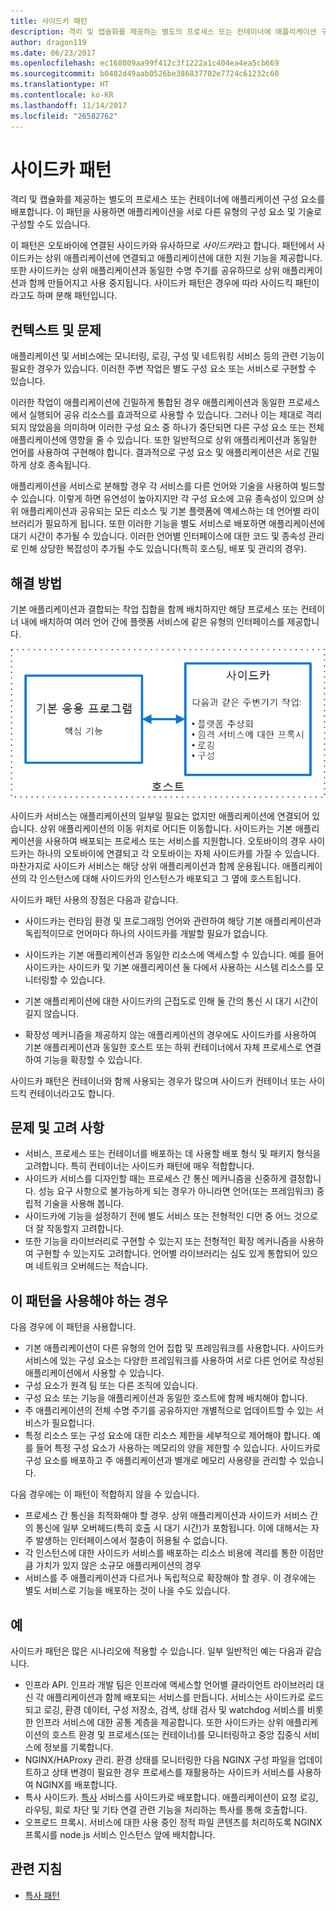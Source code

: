 ```yaml
---
title: 사이드카 패턴
description: 격리 및 캡슐화를 제공하는 별도의 프로세스 또는 컨테이너에 애플리케이션 구성 요소를 배포합니다.
author: dragon119
ms.date: 06/23/2017
ms.openlocfilehash: ec168009aa99f412c3f1222a1c404ea4ea5cb669
ms.sourcegitcommit: b0482d49aab0526be386837702e7724c61232c60
ms.translationtype: HT
ms.contentlocale: ko-KR
ms.lasthandoff: 11/14/2017
ms.locfileid: "26582762"
---
```

# <a name="sidecar-pattern"></a>사이드카 패턴

격리 및 캡슐화를 제공하는 별도의 프로세스 또는 컨테이너에 애플리케이션 구성 요소를 배포합니다. 이 패턴을 사용하면 애플리케이션을 서로 다른 유형의 구성 요소 및 기술로 구성할 수도 있습니다.

이 패턴은 오토바이에 연결된 사이드카와 유사하므로 *사이드카*라고 합니다. 패턴에서 사이드카는 상위 애플리케이션에 연결되고 애플리케이션에 대한 지원 기능을 제공합니다. 또한 사이드카는 상위 애플리케이션과 동일한 수명 주기를 공유하므로 상위 애플리케이션과 함께 만들어지고 사용 중지됩니다. 사이드카 패턴은 경우에 따라 사이드킥 패턴이라고도 하며 분해 패턴입니다.

## <a name="context-and-problem"></a>컨텍스트 및 문제

애플리케이션 및 서비스에는 모니터링, 로깅, 구성 및 네트워킹 서비스 등의 관련 기능이 필요한 경우가 있습니다. 이러한 주변 작업은 별도 구성 요소 또는 서비스로 구현할 수 있습니다. 

이러한 작업이 애플리케이션에 긴밀하게 통합된 경우 애플리케이션과 동일한 프로세스에서 실행되어 공유 리소스를 효과적으로 사용할 수 있습니다. 그러나 이는 제대로 격리되지 않았음을 의미하며 이러한 구성 요소 중 하나가 중단되면 다른 구성 요소 또는 전체 애플리케이션에 영향을 줄 수 있습니다. 또한 일반적으로 상위 애플리케이션과 동일한 언어를 사용하여 구현해야 합니다. 결과적으로 구성 요소 및 애플리케이션은 서로 긴밀하게 상호 종속됩니다.

애플리케이션을 서비스로 분해할 경우 각 서비스를 다른 언어와 기술을 사용하여 빌드할 수 있습니다. 이렇게 하면 유연성이 높아지지만 각 구성 요소에 고유 종속성이 있으며 상위 애플리케이션과 공유되는 모든 리소스 및 기본 플랫폼에 액세스하는 데 언어별 라이브러리가 필요하게 됩니다. 또한 이러한 기능을 별도 서비스로 배포하면 애플리케이션에 대기 시간이 추가될 수 있습니다. 이러한 언어별 인터페이스에 대한 코드 및 종속성 관리로 인해 상당한 복잡성이 추가될 수도 있습니다(특히 호스팅, 배포 및 관리의 경우).

## <a name="solution"></a>해결 방법

기본 애플리케이션과 결합되는 작업 집합을 함께 배치하지만 해당 프로세스 또는 컨테이너 내에 배치하여 여러 언어 간에 플랫폼 서비스에 같은 유형의 인터페이스를 제공합니다. 

![](./_images/sidecar.png)

사이드카 서비스는 애플리케이션의 일부일 필요는 없지만 애플리케이션에 연결되어 있습니다. 상위 애플리케이션의 이동 위치로 어디든 이동합니다. 사이드카는 기본 애플리케이션을 사용하여 배포되는 프로세스 또는 서비스를 지원합니다. 오토바이의 경우 사이드카는 하나의 오토바이에 연결되고 각 오토바이는 자체 사이드카를 가질 수 있습니다. 마찬가지로 사이드카 서비스는 해당 상위 애플리케이션과 함께 운용됩니다. 애플리케이션의 각 인스턴스에 대해 사이드카의 인스턴스가 배포되고 그 옆에 호스트됩니다. 

사이드카 패턴 사용의 장점은 다음과 같습니다.

- 사이드카는 런타임 환경 및 프로그래밍 언어와 관련하여 해당 기본 애플리케이션과 독립적이므로 언어마다 하나의 사이드카를 개발할 필요가 없습니다. 

- 사이드카는 기본 애플리케이션과 동일한 리소스에 액세스할 수 있습니다. 예를 들어 사이드카는 사이드카 및 기본 애플리케이션 둘 다에서 사용하는 시스템 리소스를 모니터링할 수 있습니다. 

- 기본 애플리케이션에 대한 사이드카의 근접도로 인해 둘 간의 통신 시 대기 시간이 길지 않습니다.

- 확장성 메커니즘을 제공하지 않는 애플리케이션의 경우에도 사이드카를 사용하여 기본 애플리케이션과 동일한 호스트 또는 하위 컨테이너에서 자체 프로세스로 연결하여 기능을 확장할 수 있습니다.

사이드카 패턴은 컨테이너와 함께 사용되는 경우가 많으며 사이드카 컨테이너 또는 사이드킥 컨테이너라고도 합니다. 

## <a name="issues-and-considerations"></a>문제 및 고려 사항

- 서비스, 프로세스 또는 컨테이너를 배포하는 데 사용할 배포 형식 및 패키지 형식을 고려합니다. 특히 컨테이너는 사이드카 패턴에 매우 적합합니다.
- 사이드카 서비스를 디자인할 때는 프로세스 간 통신 메커니즘을 신중하게 결정합니다. 성능 요구 사항으로 불가능하게 되는 경우가 아니라면 언어(또는 프레임워크) 중립적 기술을 사용해 봅니다.
- 사이드카에 기능을 설정하기 전에 별도 서비스 또는 전형적인 디먼 중 어느 것으로 더 잘 작동할지 고려합니다.
- 또한 기능을 라이브러리로 구현할 수 있는지 또는 전형적인 확장 메커니즘을 사용하여 구현할 수 있는지도 고려합니다. 언어별 라이브러리는 심도 있게 통합되어 있으며 네트워크 오버헤드는 적습니다.

## <a name="when-to-use-this-pattern"></a>이 패턴을 사용해야 하는 경우

다음 경우에 이 패턴을 사용합니다.

- 기본 애플리케이션이 다른 유형의 언어 집합 및 프레임워크를 사용합니다. 사이드카 서비스에 있는 구성 요소는 다양한 프레임워크를 사용하여 서로 다른 언어로 작성된 애플리케이션에서 사용할 수 있습니다.
- 구성 요소가 원격 팀 또는 다른 조직에 있습니다.
- 구성 요소 또는 기능을 애플리케이션과 동일한 호스트에 함께 배치해야 합니다.
- 주 애플리케이션의 전체 수명 주기를 공유하지만 개별적으로 업데이트할 수 있는 서비스가 필요합니다.
- 특정 리소스 또는 구성 요소에 대한 리소스 제한을 세부적으로 제어해야 합니다. 예를 들어 특정 구성 요소가 사용하는 메모리의 양을 제한할 수 있습니다. 사이드카로 구성 요소를 배포하고 주 애플리케이션과 별개로 메모리 사용량을 관리할 수 있습니다.

다음 경우에는 이 패턴이 적합하지 않을 수 있습니다.

- 프로세스 간 통신을 최적화해야 할 경우. 상위 애플리케이션과 사이드카 서비스 간의 통신에 일부 오버헤드(특히 호출 시 대기 시간)가 포함됩니다. 이에 대해서는 자주 발생하는 인터페이스에서 절충이 허용될 수 없습니다.
- 각 인스턴스에 대한 사이드카 서비스를 배포하는 리소스 비용에 격리를 통한 이점만큼 가치가 있지 않은 소규모 애플리케이션의 경우
- 서비스를 주 애플리케이션과 다르거나 독립적으로 확장해야 할 경우. 이 경우에는 별도 서비스로 기능을 배포하는 것이 나을 수도 있습니다.

## <a name="example"></a>예

사이드카 패턴은 많은 시나리오에 적용할 수 있습니다. 일부 일반적인 예는 다음과 같습니다.

- 인프라 API. 인프라 개발 팀은 인프라에 액세스할 언어별 클라이언트 라이브러리 대신 각 애플리케이션과 함께 배포되는 서비스를 만듭니다. 서비스는 사이드카로 로드되고 로깅, 환경 데이터, 구성 저장소, 검색, 상태 검사 및 watchdog 서비스를 비롯한 인프라 서비스에 대한 공통 계층을 제공합니다. 또한 사이드카는 상위 애플리케이션의 호스트 환경 및 프로세스(또는 컨테이너)를 모니터링하고 중앙 집중식 서비스에 정보를 기록합니다.
- NGINX/HAProxy 관리. 환경 상태를 모니터링한 다음 NGINX 구성 파일을 업데이트하고 상태 변경이 필요한 경우 프로세스를 재활용하는 사이드카 서비스를 사용하여 NGINX를 배포합니다.
- 특사 사이드카. [특사][ ambassador] 서비스를 사이드카로 배포합니다. 애플리케이션이 요청 로깅, 라우팅, 회로 차단 및 기타 연결 관련 기능을 처리하는 특사를 통해 호출합니다.
- 오프로드 프록시. 서비스에 대한 사용 중인 정적 파일 콘텐츠를 처리하도록 NGINX 프록시를 node.js 서비스 인스턴스 앞에 배치합니다.


## <a name="related-guidance"></a>관련 지침

- [특사 패턴][ambassador]


[ambassador]: ./ambassador.md

